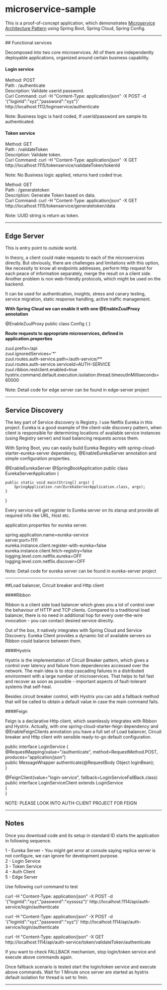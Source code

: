 # microservice-sample

This is a proof-of-concept application, which demonstrates [Microservice Architecture Pattern](http://martinfowler.com/microservices/) using Spring Boot, Spring Cloud, Spring Config.

<hr/>
## Functional services

Decomposed into two core microservices. All of them are independently deployable applications, organized around certain business capability.

#### Login service

Method: POST<br/>
Path : /authenticate<br/>
Description: Validate userid password.<br/>
Curl Command: curl -H "Content-Type: application/json" -X POST -d '{"loginId":"xyz","password":"xyz"}' http://localhost:1112/loginservice/authenticate<br/>

Note: Business logic is hard coded, If userid/password are sample its authenticated.

#### Token service

Method: GET<br/>
Path : /validateToken<br/>
Description: Validate token.<br/>
Curl Command: curl -H "Content-Type: application/json" -X GET  http://localhost:1115/tokenservice/validateToken/tokenId<br/>

Note: No Business logic applied, returns hard coded true.<br/>

Method: GET<br/>
Path : /generatetoken<br/>
Description: Generate Token based on data.<br/>
Curl Command: curl -H "Content-Type: application/json" -X GET  http://localhost:1115/tokenservice/generatetoken/data<br/>

Note: UUID string is return as token.<br/>

<hr/>

## Edge Server

This is entry point to outside world.

In theory, a client could make requests to each of the microservices directly. But obviously, there are challenges and limitations with this option, like necessity to know all endpoints addresses, perform http request for each peace of information separately, merge the result on a client side. Another problem is non web-friendly protocols, which might be used on the backend.

It can be used for authentication, insights, stress and canary testing, service migration, static response handling, active traffic management.

<b>With Spring Cloud we can enable it with one @EnableZuulProxy annotation</b>

@EnableZuulProxy
public class Config {
}

<b>Route requests to appropriate microservices, defined in application.properties</b> 

zuul.prefix=/api<br/>
zuul.ignoredServices='*'<br/>
zuul.routes.auth-service.path=/auth-service/**<br/>
zuul.routes.auth-service.serviceId=AUTH-SERVICE<br/>
zuul.ribbon.restclient.enabled=true<br/>
hystrix.command.default.execution.isolation.thread.timeoutInMilliseconds=60000<br/>

Note: Detail code for edge server can be found in edge-server project
<hr>

## Service Discovery

The key part of Service discovery is Registry. I use Netflix Eureka in this project. Eureka is a good example of the client-side discovery pattern, when client is responsible for determining locations of available service instances (using Registry server) and load balancing requests across them.

With Spring Boot, you can easily build Eureka Registry with spring-cloud-starter-eureka-server dependency, @EnableEurekaServer annotation and simple configuration properties.

@EnableEurekaServer
@SpringBootApplication
public class EurekaServerApplication {

	public static void main(String[] args) {
		SpringApplication.run(EurekaServerApplication.class, args);
	}
}

Every service will get register to Eureka server on its starup and provide all required info like URL, Host etc.

application.properties for eureka server.

spring.application.name=eureka-service<br/>
server.port=1111<br/>
eureka.instance.client.register-with-eureka=false<br/>
eureka.instance.client.fetch-registry=false<br/>
logging.level.com.netflix.eureka=OFF<br/>
logging.level.com.netflix.discover=OFF<br/>

Note: Detail code for eureka server can be found in eureka-server project

<hr/>

##Load balancer, Circuit breaker and Http client

####Ribbon

Ribbon is a client side load balancer which gives you a lot of control over the behaviour of HTTP and TCP clients. Compared to a traditional load balancer, there is no need in additional hop for every over-the-wire invocation - you can contact desired service directly.

Out of the box, it natively integrates with Spring Cloud and Service Discovery. Eureka Client provides a dynamic list of available servers so Ribbon could balance between them.

####Hystrix

Hystrix is the implementation of Circuit Breaker pattern, which gives a control over latency and failure from dependencies accessed over the network. The main idea is to stop cascading failures in a distributed environment with a large number of microservices. That helps to fail fast and recover as soon as possible - important aspects of fault-tolerant systems that self-heal.

Besides circuit breaker control, with Hystrix you can add a fallback method that will be called to obtain a default value in case the main command fails.

####Feign

Feign is a declarative Http client, which seamlessly integrates with Ribbon and Hystrix. Actually, with one spring-cloud-starter-feign dependency and @EnableFeignClients annotation you have a full set of Load balancer, Circuit breaker and Http client with sensible ready-to-go default configuration.

public interface LoginService {<br/>
	@RequestMapping(value="/authenticate", method=RequestMethod.POST, produces="application/json")<br/>
	public MessageWrapper<Object> authenticate(@RequestBody Object loginBean);<br/>
}<br/>

@FeignClient(value="login-service", fallback=LoginServiceFallBack.class)<br/>
public interface LoginServiceClient extends LoginService<br/>
{<br/>
}<br/>

NOTE: PLEASE LOOK INTO AUTH-CLIENT PROJECT FOR FEIGN<br/>


<hr>

## Notes
Once you download code and its setup in standard ID starts the application in following sequence.

1 - Eureka Server - You might get error at console saying replica server is not configure, we can ignore for development purpose.<br/>
2 - Login Service<br/>
3 - Token Service<br/>
4 - Auth Client<br/>
5 - Edge Server<br/>

Use following curl command to test<br/>

curl -H "Content-Type: application/json" -X POST -d '{"loginId":"xyz","password":"xyssssz"}' http://localhost:1114/api/auth-service/login/authenticate<br/>

curl -H "Content-Type: application/json" -X POST -d '{"loginId":"xyz","password":"xyz"}' http://localhost:1114/api/auth-service/login/authenticate<br/>

curl -H "Content-Type: application/json" -X GET http://localhost:1114/api/auth-service/token/validateToken/authenticate<br/>

If you want to check FALLBACK mechanism, stop login/token service and execute above commands again.<br/>

Once fallback scenario is tested start the login/token service and execute above commands. Wait for 1 Minute once server are started as hystrix default isolation for thread is set to 1min.

<hr/>




